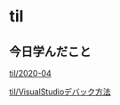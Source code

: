 # til

## 今日学んだこと

[til/2020\-04](https://github.com/tokiohamamatsu/til/blob/master/tir/2020-04.md/#27)

[til/VisualStudioデバック方法](https://github.com/tokiohamamatsu/til/blob/master/extra/VisualStudio%E3%83%87%E3%83%90%E3%83%83%E3%82%AF%E6%96%B9%E6%B3%95.md#427%E8%BF%BD%E8%A8%98)